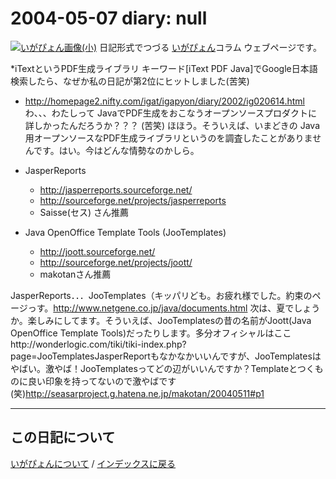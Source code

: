 2004-05-07 diary: null
=====================================================================================================
[![いがぴょん画像(小)](https://igapyon.github.io/diary/images/iga200306s.jpg "いがぴょん")](https://igapyon.github.io/diary/memo/memoigapyon.html) 日記形式でつづる [いがぴょん](https://igapyon.github.io/diary/memo/memoigapyon.html)コラム ウェブページです。

*iTextというPDF生成ライブラリ
キーワード[iText PDF Java]でGoogle日本語検索したら、なぜか私の日記が第2位にヒットしました(苦笑)

* http://homepage2.nifty.com/igat/igapyon/diary/2002/ig020614.html
わ、、、わたしって JavaでPDF生成をおこなうオープンソースプロダクトに詳しかったんだろうか？？？ (苦笑)
ほほう。そういえば、いまどきの Java用オープンソースなPDF生成ライブラリというのを調査したことがありませんです。はい。今はどんな情勢なのかしら。


* JasperReports
  * http://jasperreports.sourceforge.net/
  * http://sourceforge.net/projects/jasperreports
  * Saisse(セス) さん推薦


* Java OpenOffice Template Tools (JooTemplates)
  * http://joott.sourceforge.net/
  * http://sourceforge.net/projects/joott/
  * makotanさん推薦

JasperReports．．．JooTemplates（キッパリども。お疲れ様でした。約束のページっす。http://www.netgene.co.jp/java/documents.html 次は、夏でしょうか。楽しみにしてます。そういえば、JooTemplatesの昔の名前がJoott(Java OpenOffice Template Tools)だったりします。多分オフィシャルはここhttp://wonderlogic.com/tiki/tiki-index.php?page=JooTemplatesJasperReportもなかなかいいんですが、JooTemplatesはやばい。激やば！JooTemplatesってどの辺がいいんですか？Templateとつくものに良い印象を持ってないので激やばです(笑)http://seasarproject.g.hatena.ne.jp/makotan/20040511#p1


----------------------------------------------------------------------------------------------------

## この日記について
[いがぴょんについて](http://www.igapyon.jp/igapyon/diary/memo/memoigapyon.html) / [インデックスに戻る](https://igapyon.github.io/diary/idxall.html)
